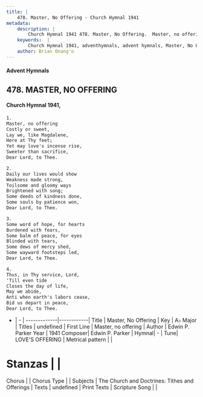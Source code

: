 ```yaml
---
title: |
    478. Master, No Offering - Church Hymnal 1941
metadata:
    description: |
        Church Hymnal 1941 478. Master, No Offering.  Master, no offering  Costly or sweet,  Lay we, like Magdalene,  Here at Thy feet;  Yet may love's incense rise,  Sweeter than sacrifice,  Dear Lord, to Thee. 
    keywords:  |
        Church Hymnal 1941, adventhymnals, advent hymnals, Master, No Offering, Master, no offering. 
    author: Brian Onang'o
---
```


#### Advent Hymnals
## 478. MASTER, NO OFFERING
####  Church Hymnal 1941,

```txt
1.
Master, no offering 
Costly or sweet, 
Lay we, like Magdalene, 
Here at Thy feet; 
Yet may love's incense rise, 
Sweeter than sacrifice, 
Dear Lord, to Thee. 

2.
Daily our lives would show 
Weakness made strong, 
Toilsome and gloomy ways 
Brightened with song; 
Some deeds of kindness done, 
Some souls by patience won, 
Dear Lord, to Thee. 

3.
Some word of hope, for hearts 
Burdened with fears, 
Some balm of peace, for eyes 
Blinded with tears, 
Some dews of mercy shed, 
Some wayward footsteps led, 
Dear Lord, to Thee. 

4.
Thus, in Thy service, Lord, 
'Till even tide 
Closes the day of life, 
May we abide, 
Anti when earth's labors cease, 
Bid us depart in peace, 
Dear Lord, to Thee.

```

- |   -  |
-------------|------------|
Title | Master, No Offering |
Key | A♭ Major |
Titles | undefined |
First Line | Master, no offering |
Author | Edwin P. Parker
Year | 1941
Composer| Edwin P. Parker |
Hymnal|  - |
Tune| LOVE'S OFFERING |
Metrical pattern | |
# Stanzas |  |
Chorus |  |
Chorus Type |  |
Subjects | The Church and Doctrines: Tithes and Offerings |
Texts | undefined |
Print Texts | 
Scripture Song |  |
    

